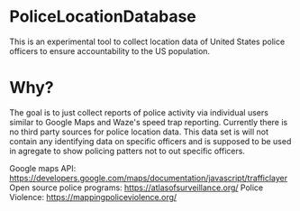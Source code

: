 # PoliceLocationDatabase
This is an experimental tool to collect location data of United States police officers to ensure accountability to the US population. 

# Why?
The goal is to just collect reports of police activity via individual users similar to Google Maps and Waze's speed trap reporting. Currently there is no third party sources for police location data. This data set is will not contain any identifying data on specific officers and is supposed to be used in agregate to show policing patters not to out specific officers.

Google maps API: https://developers.google.com/maps/documentation/javascript/trafficlayer
Open source police programs: https://atlasofsurveillance.org/
Police Violence: https://mappingpoliceviolence.org/
